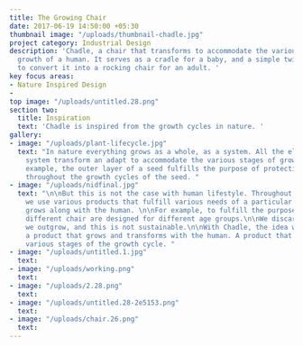 ```yaml
---
title: The Growing Chair
date: 2017-06-19 14:50:00 +05:30
thumbnail image: "/uploads/thumbnail-chadle.jpg"
project category: Industrial Design
description: 'Chadle, a chair that transforms to accommodate the various stages of
  growth of a human. It serves as a cradle for a baby, and a simple twist allows you
  to convert it into a rocking chair for an adult. '
key focus areas:
- Nature Inspired Design
- 
top image: "/uploads/untitled.28.png"
section two:
  title: Inspiration
  text: 'Chadle is inspired from the growth cycles in nature. '
gallery:
- image: "/uploads/plant-lifecycle.jpg"
  text: "In nature everything grows as a whole, as a system. All the elements of a
    system transform an adapt to accommodate the various stages of growth.\n\nFor
    example, the outer layer of a seed fulfills the purpose of protecting the seed
    throughout the growth cycles of the seed. "
- image: "/uploads/nidfinal.jpg"
  text: "\n\nBut this is not the case with human lifestyle. Throughout our life cycle,
    we use various products that fulfill various needs of a particular stage. No product
    grows along with the human. \n\nFor example, to fulfill the purpose of sitting,
    different chair are designed for different age groups.\n\nWe discard the products
    we outgrow, and this is not sustainable.\n\nWith Chadle, the idea was to design
    a product that grows and transforms with the human. A product that accommodates
    various stages of the growth cycle. "
- image: "/uploads/untitled.1.jpg"
  text: 
- image: "/uploads/working.png"
  text: 
- image: "/uploads/2.28.png"
  text: 
- image: "/uploads/untitled.28-2e5153.png"
  text: 
- image: "/uploads/chair.26.png"
  text: 
---
```


